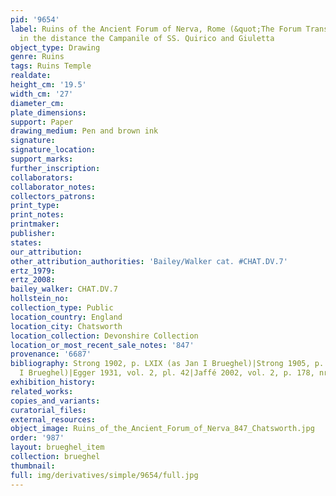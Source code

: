 ```yaml
---
pid: '9654'
label: Ruins of the Ancient Forum of Nerva, Rome (&quot;The Forum Transiterius&quot;),
  in the distance the Campanile of SS. Quirico and Giuletta
object_type: Drawing
genre: Ruins
tags: Ruins Temple
realdate: 
height_cm: '19.5'
width_cm: '27'
diameter_cm: 
plate_dimensions: 
support: Paper
drawing_medium: Pen and brown ink
signature: 
signature_location: 
support_marks: 
further_inscription: 
collaborators: 
collaborator_notes: 
collectors_patrons: 
print_type: 
print_notes: 
printmaker: 
publisher: 
states: 
our_attribution: 
other_attribution_authorities: 'Bailey/Walker cat. #CHAT.DV.7'
ertz_1979: 
ertz_2008: 
bailey_walker: CHAT.DV.7
hollstein_no: 
collection_type: Public
location_country: England
location_city: Chatsworth
location_collection: Devonshire Collection
location_or_most_recent_sale_notes: '847'
provenance: '6687'
bibliography: Strong 1902, p. LXIX (as Jan I Brueghel)|Strong 1905, p. 134 (as Jan
  I Brueghel)|Egger 1931, vol. 2, pl. 42|Jaffé 2002, vol. 2, p. 178, nr. 1167
exhibition_history: 
related_works: 
copies_and_variants: 
curatorial_files: 
external_resources: 
object_image: Ruins_of_the_Ancient_Forum_of_Nerva_847_Chatsworth.jpg
order: '987'
layout: brueghel_item
collection: brueghel
thumbnail: 
full: img/derivatives/simple/9654/full.jpg
---
```

